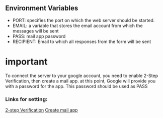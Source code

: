 ## Environment Variables

- PORT: specifies the port on which the web server should be started.
- EMAIL: a variable that stores the email account from which the messages will be sent
- PASS: mail app password
- RECIPIENT: Email to which all responses from the form will be sent

# important

To connect the server to your google account, you need to enable 2-Step Verification, then create a mail app.
at this point, Google will provide you with a password for the app.
This password should be used as PASS

### Links for setting:

[2-step Verification](https://myaccount.google.com/security)
[Сreate mail app](https://myaccount.google.com/apppasswords)
